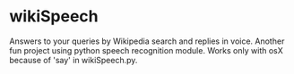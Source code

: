 # wikiSpeech
Answers to your queries by Wikipedia search and replies in voice.
Another fun project using python speech recognition module.
Works only with osX because of 'say' in wikiSpeech.py.
